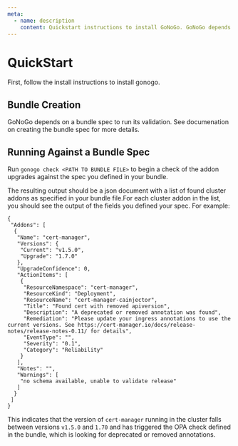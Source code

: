 ```yaml
---
meta:
  - name: description
    content: Quickstart instructions to install GoNoGo. GoNoGo depends on a bundle spec to run its validation. See documenation on creating the bundle spec for more details 
---
```

# QuickStart

First, follow the install instructions to install gonogo.

## Bundle Creation

GoNoGo depends on a bundle spec to run its validation. See documenation on creating the bundle spec for more details.

## Running Against a Bundle Spec

Run `gonogo check <PATH TO BUNDLE FILE>` to begin a check of the addon upgrades against the spec you defined in your bundle.

The resulting output should be a json document with a list of found cluster addons as specified in your bundle file.For each cluster addon in the list, you should see the output of the fields you defined your spec. For example:

```
{
 "Addons": [
  {
   "Name": "cert-manager",
   "Versions": {
    "Current": "v1.5.0",
    "Upgrade": "1.7.0"
   },
   "UpgradeConfidence": 0,
   "ActionItems": [
    {
     "ResourceNamespace": "cert-manager",
     "ResourceKind": "Deployment",
     "ResourceName": "cert-manager-cainjector",
     "Title": "Found cert with removed apiversion",
     "Description": "A deprecated or removed annotation was found",
     "Remediation": "Please update your ingress annotations to use the current versions. See https://cert-manager.io/docs/release-notes/release-notes-0.11/ for details",
     "EventType": "",
     "Severity": "0.1",
     "Category": "Reliability"
    }
   ],
   "Notes": "",
   "Warnings": [
    "no schema available, unable to validate release"
   ]
  }
 ]
}
```

This indicates that the version of `cert-manager` running in the cluster falls between versions `v1.5.0` and `1.70` and has triggered the OPA check defined in the bundle, which is looking for deprecated or removed annotations.

